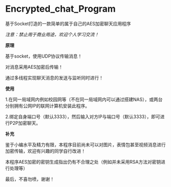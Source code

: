 # Encrypted_chat_Program
基于Socket打造的一款简单的属于自己的AES加密聊天应用程序

*注意：禁止用于商业用途，欢迎个人学习交流！*




**原理**

基于socket，使用UDP协议传输消息！

对消息采用AES加密后传输！

通过多线程实现聊天消息的发送与监听同时进行！

**使用**

1.在同一局域网内例如校园网等（不在同一局域网内可以通过搭建NAS），或两台分别拥有公网IP的联网计算机安装此程序。

2.绑定自身端口号（默认3333），然后输入对方IP与端口号（默认3333），即可进行P2P加密聊天。

**补充**

鉴于小编水平及精力有限，本程序目前尚未可以对图片，表情包甚至视频消息进行加密传输，欢迎有兴趣的同学自行改进！

本程序AES加密的密钥生成指出仍有不合理之处（例如并未采用RSA方法对密钥进行处理等）

最后，不喜勿喷，谢谢！
